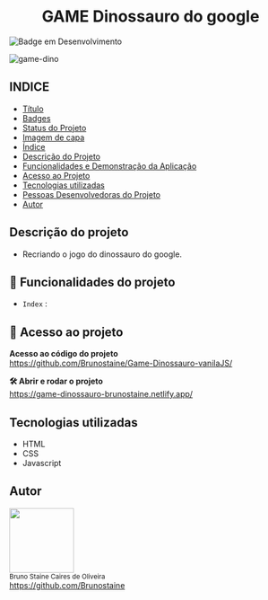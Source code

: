 <h1 align="center"> GAME Dinossauro do google </h1>


![Badge em Desenvolvimento](http://img.shields.io/static/v1?label=STATUS&message=FINALIZADO&color=GREEN&style=for-the-badge)
 
![game-dino](https://user-images.githubusercontent.com/87622645/158495843-7550ee92-c15e-44b9-ac08-a92b31ab8258.png)


## INDICE

* [Título](#titulo)
* [Badges](#badges)
* [Status do Projeto](#status-do-Projeto)
* [Imagem de capa](#Imagem-de-capa)
* [Índice](#índice)
* [Descrição do Projeto](#descrição-do-projeto)
* [Funcionalidades e Demonstração da Aplicação](#funcionalidades-e-demonstração-da-aplicação)
* [Acesso ao Projeto](#acesso-ao-projeto)
* [Tecnologias utilizadas](#tecnologias-utilizadas)
* [Pessoas Desenvolvedoras do Projeto](#pessoas-desenvolvedoras)
* [Autor](#Autor)

## Descrição do projeto

- Recriando o jogo do dinossauro do google.

## :hammer: Funcionalidades do projeto

- `Index` : 

## 📁 Acesso ao projeto

**Acesso ao código do projeto**<br>
https://github.com/Brunostaine/Game-Dinossauro-vanilaJS/

**🛠️ Abrir e rodar o projeto**<br>
https://game-dinossauro-brunostaine.netlify.app/

## Tecnologias utilizadas
* HTML
* CSS
* Javascript

## Autor

<img src="https://user-images.githubusercontent.com/87622645/157755137-8d22a951-d323-4c33-814e-c0351ebefafe.png" width=115><br>
<sub>Bruno Staine Caires de Oliveira</sub><br>
https://github.com/Brunostaine 
